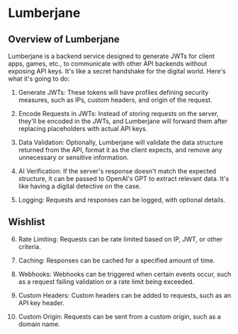 # Lumberjane

## Overview of Lumberjane
Lumberjane is a backend service designed to generate JWTs for client apps, games, etc., to communicate with other API backends without exposing API keys. It's like a secret handshake for the digital world. Here's what it's going to do:

1. Generate JWTs: These tokens will have profiles defining security measures, such as IPs, custom headers, and origin of the request.

2. Encode Requests in JWTs: Instead of storing requests on the server, they'll be encoded in the JWTs, and Lumberjane will forward them after replacing placeholders with actual API keys.

3. Data Validation: Optionally, Lumberjane will validate the data structure returned from the API, format it as the client expects, and remove any unnecessary or sensitive information.

4. AI Verification: If the server's response doesn't match the expected structure, it can be passed to OpenAI's GPT to extract relevant data. It's like having a digital detective on the case.

5. Logging: Requests and responses can be logged, with optional details.


## Wishlist 

6. Rate Limiting: Requests can be rate limited based on IP, JWT, or other criteria.

7. Caching: Responses can be cached for a specified amount of time.

8. Webhooks: Webhooks can be triggered when certain events occur, such as a request failing validation or a rate limit being exceeded.

9. Custom Headers: Custom headers can be added to requests, such as an API key header.

10. Custom Origin: Requests can be sent from a custom origin, such as a domain name.